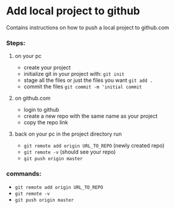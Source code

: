 # Add local project to github
Contains instructions on how to push a local project to github.com

### Steps:

1. on your pc
    - create your project
    - initialize git in your project with: `git init`
    - stage all the files or just the files you want `git add .`
    - commit the files `git commit -m 'initial commit`

2. on github.com
    - login to github
    - create a new repo with the same name as your project
    - copy the repo link
    
3. back on your pc in the project directory run
    - `git remote add origin URL_TO_REPO` (newly created repo)
    - `git remote -v` (should see your repo)
    - `git push origin master`
    
    
 ### commands:
- `git remote add origin URL_TO_REPO`
- `git remote -v`
- `git push origin master`
